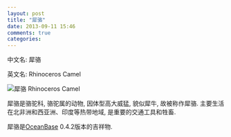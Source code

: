 ```yaml
---
layout: post
title: "犀骆"
date: 2013-09-11 15:46
comments: true
categories: 
---
```


中文名: 犀骆

英文名: Rhinoceros Camel

![](/images/2013-9/rhinoceros_camel.jpg "犀骆 Rhinoceros Camel")

犀骆是骆驼科, 骆驼属的动物, 因体型高大威猛, 貌似犀牛, 故被称作犀骆. 主要生活在北非洲和西亚洲、印度等热带地域, 是重要的交通工具和牲畜. 

犀骆是[OceanBase]( http://alibaba.github.io/oceanbase/ "OceanBase") 0.4.2版本的吉祥物.

